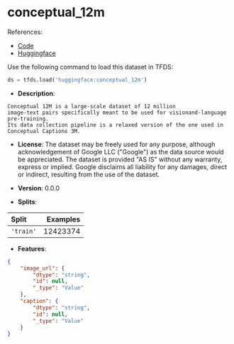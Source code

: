 # conceptual_12m

References:

*   [Code](https://github.com/huggingface/datasets/blob/master/datasets/conceptual_12m)
*   [Huggingface](https://huggingface.co/datasets/conceptual_12m)



Use the following command to load this dataset in TFDS:

```python
ds = tfds.load('huggingface:conceptual_12m')
```

*   **Description**:

```
Conceptual 12M is a large-scale dataset of 12 million
image-text pairs specifically meant to be used for visionand-language pre-training.
Its data collection pipeline is a relaxed version of the one used in Conceptual Captions 3M.
```

*   **License**: The dataset may be freely used for any purpose, although acknowledgement of
Google LLC ("Google") as the data source would be appreciated. The dataset is
provided "AS IS" without any warranty, express or implied. Google disclaims all
liability for any damages, direct or indirect, resulting from the use of the
dataset.

*   **Version**: 0.0.0
*   **Splits**:

Split  | Examples
:----- | -------:
`'train'` | 12423374

*   **Features**:

```json
{
    "image_url": {
        "dtype": "string",
        "id": null,
        "_type": "Value"
    },
    "caption": {
        "dtype": "string",
        "id": null,
        "_type": "Value"
    }
}
```


